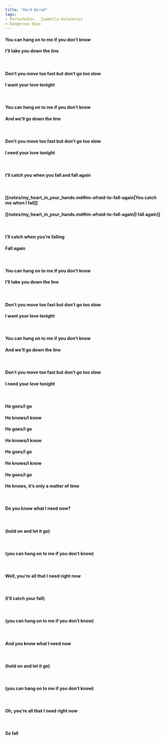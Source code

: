 ```yaml
---
title: "Hard Wired"
tags:
- Perturbator,  Isabella Goloversic
- Dangerous Days
---
```


#### You can hang on to me if you don’t know
#### I’ll take you down the line
&nbsp;
#### Don’t you move too fast but don’t go too slow
#### I want your love tonight
&nbsp;
#### You can hang on to me if you don’t know
#### And we’ll go down the line
&nbsp;
#### Don’t you move too fast but don’t go too slow
#### I need your love tonight
&nbsp;
#### I’ll catch you when you fall and fall again
&nbsp;
#### [[notes/my_heart_in_your_hands.md#im-afraid-to-fall-again|You catch me when I fall]]
#### [[notes/my_heart_in_your_hands.md#im-afraid-to-fall-again|I fall again]]
&nbsp;
#### I’ll catch when you’re falling
#### Fall again
&nbsp;
#### You can hang on to me if you don’t know
#### I’ll take you down the line
&nbsp;
#### Don’t you move too fast but don’t go too slow
#### I want your love tonight
&nbsp;
#### You can hang on to me if you don’t know
#### And we’ll go down the line
&nbsp;
#### Don’t you move too fast but don’t go too slow
#### I need your love tonight
&nbsp;
#### He goes/I go
#### He knows/I know
#### He goes/I go
#### He knows/I know
#### He goes/I go
#### He knows/I know
#### He goes/I go
#### He knows, it’s only a matter of time
&nbsp;
#### Do you know what I need now?
&nbsp;
#### (hold on and let it go)
&nbsp;
#### (you can hang on to me if you don’t know)
&nbsp;
#### Well, you’re all that I need right now
&nbsp;
#### (I’ll catch your fall)
&nbsp;
#### (you can hang on to me if you don’t know)
&nbsp;
#### And you know what I need now
&nbsp;
#### (hold on and let it go)
&nbsp;
#### (you can hang on to me if you don’t know)
&nbsp;
#### Oh, you’re all that I need right now
&nbsp;
#### So fall
